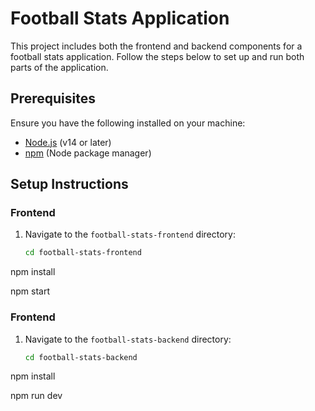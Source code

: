 # Football Stats Application

This project includes both the frontend and backend components for a football stats application. Follow the steps below to set up and run both parts of the application.

## Prerequisites

Ensure you have the following installed on your machine:

- [Node.js](https://nodejs.org/) (v14 or later)
- [npm](https://www.npmjs.com/) (Node package manager)

## Setup Instructions

### Frontend

1. Navigate to the `football-stats-frontend` directory:

   ```bash
   cd football-stats-frontend
npm install

npm start

### Frontend

1. Navigate to the `football-stats-backend` directory:

   ```bash
   cd football-stats-backend
npm install

npm run dev
